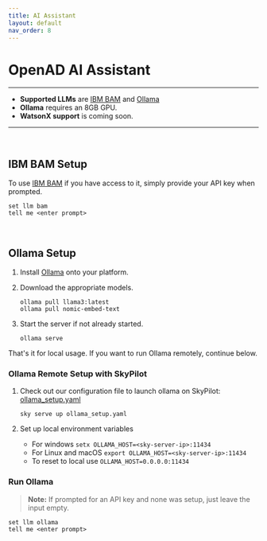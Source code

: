```yaml
---
title: AI Assistant
layout: default
nav_order: 8
---
```


<!--

DO NOT EDIT
-----------
This file is auto-generated.
To update it, consult instructions:
https://github.com/acceleratedscience/open-ad-toolkit/tree/main/docs

-->

# OpenAD AI Assistant

---

- **Supported LLMs** are [IBM BAM] and [Ollama]
- **Ollama** requires an 8GB GPU.
- **WatsonX support** is coming soon.

---

<br>

## IBM BAM Setup

To use [IBM BAM] if you have access to it, simply provide your API key when prompted.

    set llm bam
    tell me <enter prompt>

<br>

## Ollama Setup

1.  Install [Ollama] onto your platform.

2.  Download the appropriate models.

        ollama pull llama3:latest
        ollama pull nomic-embed-text

3.  Start the server if not already started.

        ollama serve

That's it for local usage. If you want to run Ollama remotely, continue below.

### Ollama Remote Setup with SkyPilot

1.  Check out our configuration file to launch ollama on SkyPilot: [ollama_setup.yaml](https://github.com/acceleratedscience/open-ad-toolkit/blob/main/openad/ollama_setup.yaml)

        sky serve up ollama_setup.yaml

2.  Set up local environment variables

    -   For windows `setx OLLAMA_HOST=<sky-server-ip>:11434`
    -   For Linux and macOS `export OLLAMA_HOST=<sky-server-ip>:11434`
    -   To reset to local use `OLLAMA_HOST=0.0.0.0:11434`

### Run Ollama

> **Note:** If prompted for an API key and none was setup, just leave the input empty.

    set llm ollama
    tell me <enter prompt>

[IBM BAM]: https://bam.res.ibm.com
[Ollama]: https://ollama.com